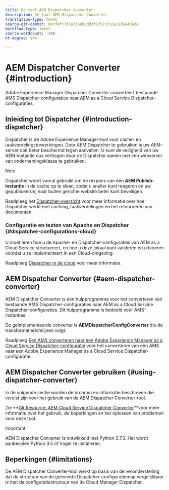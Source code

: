 ```yaml
---
title: De tool AEM Dispatcher Converter
description: De tool AEM Dispatcher Converter
translation-type: tm+mt
source-git-commit: 66cf4fc7b5a336968dd3f8757cc56a11d6e4843e
workflow-type: tm+mt
source-wordcount: '348'
ht-degree: 94%

---
```



# AEM Dispatcher Converter {#introduction}

Adobe Experience Manager Dispatcher Converter converteert bestaande AMS Dispatcher-configuraties naar AEM as a Cloud Service Dispatcher-configuraties.

## Inleiding tot Dispatcher {#introduction-dispatcher}

Dispatcher is de Adobe Experience Manager-tool voor cache- en taakverdelingsbewerkingen. Door AEM Dispatcher te gebruiken is uw AEM-server ook beter beschermd tegen aanvallen. U kunt de veiligheid van uw AEM-instantie dus verhogen door de Dispatcher samen met een webserver van ondernemingsklasse te gebruiken.

>[!NOTE]
>Dispatcher wordt vooral gebruikt om de respons van een **AEM Publish-instantie** in de cache op te slaan, zodat u sneller kunt reageren en uw gepubliceerde, naar buiten gerichte website beter kunt beveiligen.

Raadpleeg het [Dispatcher-overzicht](https://docs.adobe.com/content/help/en/experience-manager-dispatcher/using/dispatcher.html) voor meer informatie over hoe Dispatcher werkt met caching, taakverdelingen en het retourneren van documenten.

### Configuratie en testen van Apache en Dispatcher {#dispatcher-configurations-cloud}

U moet leren hoe u de Apache- en Dispatcher-configuraties van AEM as a Cloud Service structureert, en hoe u deze lokaal kunt valideren en uitvoeren voordat u ze implementeert in een Cloud-omgeving.

Raadpleeg [Dispatcher in de cloud](https://docs.adobe.com/content/help/en/experience-manager-cloud-service/implementing/content-delivery/disp-overview.html) voor meer informatie.

## AEM Dispatcher Converter {#aem-dispatcher-converter}

AEM Dispatcher Converter is een hulpprogramma voor het converteren van bestaande AMS Dispatcher-configuraties naar AEM as a Cloud Service Dispatcher-configuraties. Dit hulpprogramma is bedoeld voor AMS-instanties.

De geïmplementeerde converter is **AEMDispatcherConfigConverter** die de transformatierichtlijnen volgt.

Raadpleeg [Een AMS converteren naar een Adobe Experience Manager as a Cloud Service Dispatcher-configuratie](https://docs.adobe.com/content/help/en/experience-manager-cloud-service/implementing/content-delivery/disp-overview.html#how-to-convert-an-ams-to-an-aem-as-a-cloud-service-dispatcher-configuration) voor het converteren van een AMS naar een Adobe Experience Manager as a Cloud Service Dispatcher-configuratie.

## AEM Dispatcher Converter gebruiken {#using-dispatcher-converter}

In de volgende sectie worden de bronnen en informatie beschreven die vereist zijn voor het gebruik van de AEM Dispatcher Converter-tool.

Zie **[Git Resource: AEM Cloud Service Dispatcher Converter](https://github.com/adobe/aem-cloud-service-dispatcher-converter)**voor meer informatie over het gebruik, de beperkingen en het oplossen van problemen voor deze tool.

>[!IMPORTANT]
>AEM Dispatcher Converter is ontwikkeld met Python 3.7.3. Het wordt aanbevolen Python 3.5 of hoger te installeren.

## Beperkingen {#limitations}

De AEM Dispatcher Converter-tool werkt op basis van de veronderstelling dat de structuur van de geleverde Dispatcher-configuratiemap vergelijkbaar is met de configuratiestructuur van de Cloud Manager Dispatcher.


